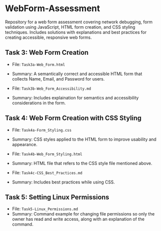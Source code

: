 # WebForm-Assessment
Repository for a web form assessment covering network debugging, form validation using JavaScript, HTML form creation, and CSS styling techniques. Includes solutions with explanations and best practices for creating accessible, responsive web forms.

## Task 3: Web Form Creation
- File: `Task3a-Web_Form.html`
- Summary: A semantically correct and accessible HTML form that collects Name, Email, and Password for users.

- File: `Task3b-Web_Form_Accessibility.md`
- Summary: Includes explaination for semantics and accessibility considerations in the form.

## Task 4: Web Form Creation with CSS Styling
- File: `Task4a-Form_Styling.css`
- Summary: CSS styles applied to the HTML form to improve usability and appearance.

- File: `Task4b-Web_Form_Styling.html`
- Summary: HTML file that refers to the CSS style file mentioned above.

- File: `Task4c-CSS_Best_Practices.md`
- Summary: Includes best practices while using CSS.

## Task 5: Setting Linux Permissions
- File: `Task5-Linux_Permissions.md`
- Summary: Command example for changing file permissions so only the owner has read and write access, along with an explanation of the command.
